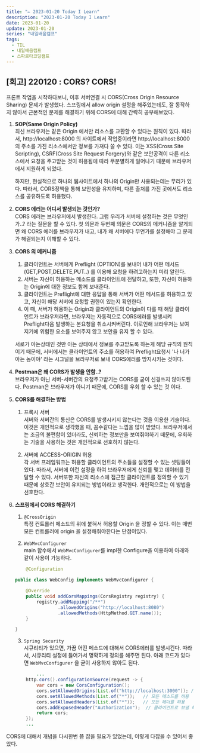 ```yaml
---
title: "✏️ 2023-01-20 Today I Learn"
description: "2023-01-20 Today I Learn"
date: 2023-01-20
update: 2023-01-20
series: "내일배움캠프"
tags:
  - TIL
  - 내일배움캠프
  - 스파르타코딩캠프
---
```


## [회고] 220120 : CORS? CORS!

프론트 작업을 시작하다보니, 이후 서버연결 시 CORS(Cross Origin Resource Sharing) 문제가 발생했다. 스프링에서 allow origin 설정을 해주었는데도, 잘 동작하지 않아서 근본적인 문제를 해결하기 위해 CORS에 대해 간략히 공부해보았다.

1. **SOP(Same Origin Policy)**  
   최신 브라우저는 같은 Origin 에서만 리소스를 교환할 수 있다는 원칙이 있다. 따라서, http://localhost:8000 의 사이트에서 작업중이라면 http://localhost:8000의 주소를 가진 리소스에서만 정보를 가져다 쓸 수 있다. 이는 XSS(Cross Site Scripting), CSRF(Cross Site Request Forgery)와 같은 보안공격이 다른 리소스에서 요청을 주고받는 것이 허용됨에 따라 무분별하게 일어나기 때문에 브라우저에서 지원하게 되었다.

   하지만, 현실적으로 하나의 웹사이트에서 하나의 Origin만 사용되는데는 무리가 있다. 따라서, CORS정책을 통해 보안성을 유지하며, 다른 출처를 가진 곳에서도 리소스를 공유하도록 허용했다.

2. **CORS 에러는 어디서 발생되는 것인가?**  
   CORS 에러는 브라우저에서 발생한다. 그럼 우리가 서버에 설정하는 것은 무엇인가..? 라는 질문을 할 수 있다. 첫 의문과 두번째 의문은 CORS의 메커니즘을 알게되면 왜 CORS 에러를 브라우저가 내고, 내가 왜 서버에다 무언가를 설정해야 그 문제가 해결되는지 이해할 수 있다.

3. **CORS 의 메커니즘**

   1. 클라이언트는 서버에게 Preflight (OPTION)를 보내어 내가 어떤 메서드(GET,POST,DELETE,PUT..) 를 이용해 요청을 하려고하는지 미리 알린다.
   2. 서버는 자신이 허용하는 메소드를 클라이언트에 전달하고, 또한, 자신이 허용하는 Origin에 대한 정보도 함께 보내준다.
   3. 클라이언트는 Preflight에 대한 응답을 통해 서버가 어떤 메서드를 허용하고 있고, 자신이 해당 서버에 요청할 권한이 있는지 확인한다.
   4. 이 때, 서버가 허용하는 Origin과 클라이언트의 Origin이 다를 때 해당 클라이언트가 브라우저라면, 브라우저는 자동적으로 CORS에러를 발생시켜 Preflight다음 발생하는 본요청을 취소시켜버린다. 이로인해 브라우저는 보여지기에 위험한 요소를 보여주지 않고 보안을 유지 할 수 있다.

   서로가 아는상태인 것만 아는 상태에서 정보를 주고받도록 하는게 해당 규칙의 원칙이기 때문에, 서버에서는 클라이언트의 주소를 허용하여 Preflight요청시 '나 너가 아는 놈이야' 라는 시그널을 브라우저로 보내 CORS에러를 방지시키는 것이다.

4. **Postman은 왜 CORS가 발생을 안함..?**  
   브라우저가 아닌 서버-서버간의 요청주고받기는 CORS를 굳이 신경쓰지 않아도된다. Postman은 브라우저가 아니기 때문에, CORS를 우회 할 수 있는 것 이다.

5. **CORS를 해결하는 방법**

   1. 프록시 서버  
      서버와 서버간의 통신은 CORS를 발생시키지 않는다는 것을 이용한 기술이다. 이것은 개인적으로 생각했을 때, 꼼수같다는 느낌을 많이 받았다. 브라우저에서는 조금의 불편함이 있더라도, 신뢰하는 정보만을 보여줘야하기 때문에, 우회하는 기술을 사용하는 것은 개인적으로 선호하지 않는다.

   2. 서버에 ACCESS-ORIGIN 허용  
      각 서버 프레임워크는 허용할 클라이언트의 주소들을 설정할 수 있는 셋팅들이 있다. 따라서, 서버에 이런 설정을 하여 브라우저에게 신뢰를 맺고 데이터를 전달할 수 있다. 서버또한 자신의 리소스에 접근할 클라이언트를 정의할 수 있기 때문에 상호간 보안이 유지되는 방법이라고 생각한다. 개인적으로는 이 방법을 선호한다.

6. **스프링에서 CORS 해결하기**

   1. `@CrossOrigin`  
      특정 컨트롤러 메소드의 위에 붙혀서 허용할 Origin 을 정할 수 있다. 이는 매번 모든 컨트롤러에 origin 을 설정해줘야한다는 단점이있다.

   2. `WebMvcConfigurer`  
      main 함수에서 `WebMvcConfigurer`를 impl한 Configure을 이용하여 아래와 같이 사용이 가능하다.

   ```java
       @Configuration

   public class WebConfig implements WebMvcConfigurer {

       @Override
       public void addCorsMappings(CorsRegistry registry) {
           registry.addMapping("/**")
                   .allowedOrigins("http://localhost:8080")
                   .allowedMethods(HttpMethod.GET.name());
       }

   }
   ```

   3. `Spring Security`  
      시큐리티가 있으면, 가끔 어떤 메소드에 대해서 CORS에러를 발생시킨다. 따라서, 시큐리티 설정에 들어가서 명확하게 정의를 해주면 된다. 아래 코드가 있다면 `WebMvcConfigurer` 을 굳이 사용하지 않아도 된다.

   ```java
           ...
       http.cors().configurationSource(request -> {
           var cors = new CorsConfiguration();
           cors.setAllowedOrigins(List.of("http://localhost:3000")); // 이 주소에 한해 오는 요청을 허용
           cors.setAllowedMethods(List.of("*"));   // 모든 메소드를 허용
           cors.setAllowedHeaders(List.of("*"));   // 모든 헤더를 혀용
           cors.addExposedHeader("Authorization");  // 클라이언트로 보낼 헤더를 셋팅한다. 이게 없으면 나머지는 다 가리고 Content-Type만 전송한다.
           return cors;
       });
       ...
   ```

CORS에 대해서 개념을 다시한번 쯤 잡을 필요가 있었는데, 이렇게 다잡을 수 있어서 좋았다.
